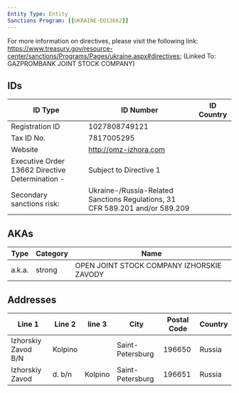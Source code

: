 ```yaml
---
Entity Type: Entity
Sanctions Program: [[UKRAINE-EO13662]]
---
```

For more information on directives, please visit the following link: https://www.treasury.gov/resource-center/sanctions/Programs/Pages/ukraine.aspx#directives; (Linked To: GAZPROMBANK JOINT STOCK COMPANY)

## IDs
| ID Type | ID Number | ID Country |
|---------|-----------|------------|
| Registration ID | 1027808749121 |  |
| Tax ID No. | 7817005295 |  |
| Website | http://omz-izhora.com |  |
| Executive Order 13662 Directive Determination - | Subject to Directive 1 |  |
| Secondary sanctions risk: | Ukraine-/Russia-Related Sanctions Regulations, 31 CFR 589.201 and/or 589.209 |  |


## AKAs
| Type | Category | Name      | 
|------|----------|-----------|
| a.k.a. | strong | OPEN JOINT STOCK COMPANY IZHORSKIE ZAVODY |


## Addresses
| Line 1 | Line 2 | line 3 | City | Postal Code| Country | 
|--------|--------|--------|------|------------|---------|
| Izhorskiy Zavod B/N | Kolpino |  | Saint-Petersburg | 196650 | Russia |
| Izhorskiy Zavod | d. b/n | Kolpino | Saint-Petersburg | 196651 | Russia |

